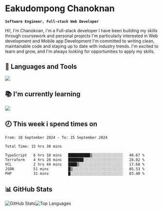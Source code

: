 # Eakudompong Chanoknan

**`Software Engineer, Full-stack Web Developer`**

<p>Hi!, I'm Chanoknan, i'm a Full-stack developer I have been building my skills
through coursework and personal projects I'm particularly interested in Web development
and Mobile app Development I'm committed to writing clean, maintainable
code and staying up to date with industry trends. I'm excited to learn
and grow, and I'm always looking for opportunities to apply my skills.</p>

## 🔧 Languages and Tools

  <a href="https://skillicons.dev">
    <img src="https://skillicons.dev/icons?i=typescript,javascript,html,css,php,java,python,laravel,nodejs,mongodb,react,nextjs,tailwind,mysql,planetscale,postgres,firebase&perline=9" />
  </a>
  
## 📚 I'm currently learning
  <a href="https://skillicons.dev">
    <img src="https://skillicons.dev/icons?i=go,rust,kotlin,androidstudio,graphql,docker,kubernetes,gcp,aws" />
  </a>

## 🕗 This week i spend times on

<!--START_SECTION:waka-->

```txt
From: 18 September 2024 - To: 25 September 2024

Total Time: 15 hrs 30 mins

TypeScript   6 hrs 18 mins   ██████████▒░░░░░░░░░░░░░░   40.67 %
Terraform    4 hrs 20 mins   ███████░░░░░░░░░░░░░░░░░░   28.02 %
VCL          2 hrs 44 mins   ████▒░░░░░░░░░░░░░░░░░░░░   17.68 %
JSON         51 mins         █▒░░░░░░░░░░░░░░░░░░░░░░░   05.53 %
PHP          31 mins         █░░░░░░░░░░░░░░░░░░░░░░░░   03.40 %
```

<!--END_SECTION:waka-->

## 📊 GitHub Stats

<p style="display: flex">
  <img alt="GitHub Stats" src="https://github-readme-stats.vercel.app/api?username=EC-9624&show_icons=true&theme=gruvbox&count_private=true"/>
  <img alt="Top Languages" src="https://github-readme-stats.vercel.app/api/top-langs/?username=EC-9624&layout=compact&theme=gruvbox" />  
</p>
